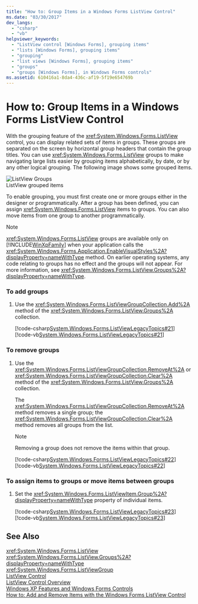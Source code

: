 ```yaml
---
title: "How to: Group Items in a Windows Forms ListView Control"
ms.date: "03/30/2017"
dev_langs: 
  - "csharp"
  - "vb"
helpviewer_keywords: 
  - "ListView control [Windows Forms], grouping items"
  - "lists [Windows Forms], grouping items"
  - "grouping"
  - "list views [Windows Forms], grouping items"
  - "groups"
  - "groups [Windows Forms], in Windows Forms controls"
ms.assetid: 610416a1-8da4-436c-af19-5f19e654769b
---
```

# How to: Group Items in a Windows Forms ListView Control
With the grouping feature of the <xref:System.Windows.Forms.ListView> control, you can display related sets of items in groups. These groups are separated on the screen by horizontal group headers that contain the group titles. You can use <xref:System.Windows.Forms.ListView> groups to make navigating large lists easier by grouping items alphabetically, by date, or by any other logical grouping. The following image shows some grouped items.  
  
 ![ListView Groups](../../../../docs/framework/winforms/controls/media/listviewgroups.gif "ListViewGroups")  
ListView grouped items  
  
 To enable grouping, you must first create one or more groups either in the designer or programmatically. After a group has been defined, you can assign <xref:System.Windows.Forms.ListView> items to groups. You can also move items from one group to another programmatically.  
  
> [!NOTE]
>  <xref:System.Windows.Forms.ListView> groups are available only on [!INCLUDE[WinXpFamily](../../../../includes/winxpfamily-md.md)] when your application calls the <xref:System.Windows.Forms.Application.EnableVisualStyles%2A?displayProperty=nameWithType> method. On earlier operating systems, any code relating to groups has no effect and the groups will not appear. For more information, see <xref:System.Windows.Forms.ListView.Groups%2A?displayProperty=nameWithType>.  
  
### To add groups  
  
1.  Use the <xref:System.Windows.Forms.ListViewGroupCollection.Add%2A> method of the <xref:System.Windows.Forms.ListView.Groups%2A> collection.  
  
     [!code-csharp[System.Windows.Forms.ListViewLegacyTopics#21](../../../../samples/snippets/csharp/VS_Snippets_Winforms/System.Windows.Forms.ListViewLegacyTopics/CS/Class1.cs#21)]
     [!code-vb[System.Windows.Forms.ListViewLegacyTopics#21](../../../../samples/snippets/visualbasic/VS_Snippets_Winforms/System.Windows.Forms.ListViewLegacyTopics/VB/Class1.vb#21)]  
  
### To remove groups  
  
1.  Use the <xref:System.Windows.Forms.ListViewGroupCollection.RemoveAt%2A> or <xref:System.Windows.Forms.ListViewGroupCollection.Clear%2A> method of the <xref:System.Windows.Forms.ListView.Groups%2A> collection.  
  
     The <xref:System.Windows.Forms.ListViewGroupCollection.RemoveAt%2A> method removes a single group; the <xref:System.Windows.Forms.ListViewGroupCollection.Clear%2A> method removes all groups from the list.  
  
    > [!NOTE]
    >  Removing a group does not remove the items within that group.  
  
     [!code-csharp[System.Windows.Forms.ListViewLegacyTopics#22](../../../../samples/snippets/csharp/VS_Snippets_Winforms/System.Windows.Forms.ListViewLegacyTopics/CS/Class1.cs#22)]
     [!code-vb[System.Windows.Forms.ListViewLegacyTopics#22](../../../../samples/snippets/visualbasic/VS_Snippets_Winforms/System.Windows.Forms.ListViewLegacyTopics/VB/Class1.vb#22)]  
  
### To assign items to groups or move items between groups  
  
1.  Set the <xref:System.Windows.Forms.ListViewItem.Group%2A?displayProperty=nameWithType> property of individual items.  
  
     [!code-csharp[System.Windows.Forms.ListViewLegacyTopics#23](../../../../samples/snippets/csharp/VS_Snippets_Winforms/System.Windows.Forms.ListViewLegacyTopics/CS/Class1.cs#23)]
     [!code-vb[System.Windows.Forms.ListViewLegacyTopics#23](../../../../samples/snippets/visualbasic/VS_Snippets_Winforms/System.Windows.Forms.ListViewLegacyTopics/VB/Class1.vb#23)]  
  
## See Also  
 <xref:System.Windows.Forms.ListView>  
 <xref:System.Windows.Forms.ListView.Groups%2A?displayProperty=nameWithType>  
 <xref:System.Windows.Forms.ListViewGroup>  
 [ListView Control](../../../../docs/framework/winforms/controls/listview-control-windows-forms.md)  
 [ListView Control Overview](../../../../docs/framework/winforms/controls/listview-control-overview-windows-forms.md)  
 [Windows XP Features and Windows Forms Controls](https://msdn.microsoft.com/library/bc7fab94-fce9-4bf1-a8ad-a5837c91c3c0)  
 [How to: Add and Remove Items with the Windows Forms ListView Control](../../../../docs/framework/winforms/controls/how-to-add-and-remove-items-with-the-windows-forms-listview-control.md)
